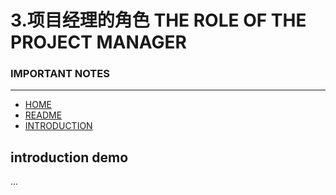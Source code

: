 # 3.项目经理的角色 THE ROLE OF THE PROJECT MANAGER

### IMPORTANT NOTES

___

* [HOME](https://github.com/afresh/pmi-pmp)
* [README](/README.md)
* [INTRODUCTION](#introduction-demo)

## introduction demo
...
